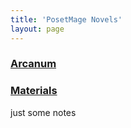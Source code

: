 ```yaml
---
title: 'PosetMage Novels'
layout: page
---
```


### [Arcanum](./Arcanum)

### [Materials](./Materials)
just some notes

